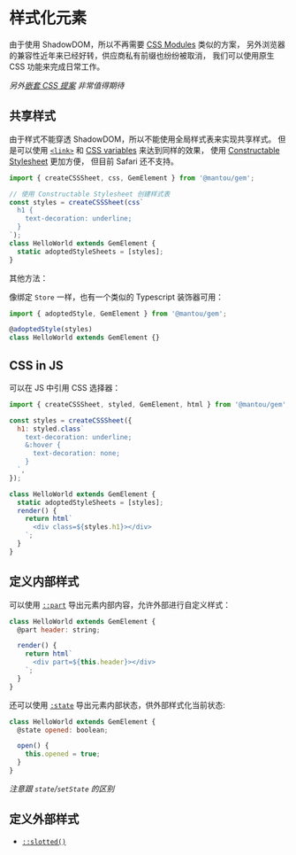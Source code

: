 # 样式化元素

由于使用 ShadowDOM，所以不再需要 [CSS Modules](https://css-tricks.com/css-modules-part-3-react/) 类似的方案，
另外浏览器的兼容性近年来已经好转，供应商私有前缀也纷纷被取消，
我们可以使用原生 CSS 功能来完成日常工作。

_另外[嵌套 CSS 提案](https://drafts.csswg.org/css-nesting-1/) 非常值得期待_

## 共享样式

由于样式不能穿透 ShadowDOM，所以不能使用全局样式表来实现共享样式。
但是可以使用 [`<link>`](https://developer.mozilla.org/en-US/docs/Web/HTML/Element/link) 和
[CSS variables](https://developer.mozilla.org/en-US/docs/Web/CSS/--*) 来达到同样的效果，
使用 [Constructable Stylesheet](https://wicg.github.io/construct-stylesheets/) 更加方便，
但目前 Safari 还不支持。

```js
import { createCSSSheet, css, GemElement } from '@mantou/gem';

// 使用 Constructable Stylesheet 创建样式表
const styles = createCSSSheet(css`
  h1 {
    text-decoration: underline;
  }
`);
class HelloWorld extends GemElement {
  static adoptedStyleSheets = [styles];
}
```

其他方法：

像绑定 `Store` 一样，也有一个类似的 Typescript 装饰器可用：

```ts
import { adoptedStyle, GemElement } from '@mantou/gem';

@adoptedStyle(styles)
class HelloWorld extends GemElement {}
```

## CSS in JS

可以在 JS 中引用 CSS 选择器：

```js
import { createCSSSheet, styled, GemElement, html } from '@mantou/gem';

const styles = createCSSSheet({
  h1: styled.class`
    text-decoration: underline;
    &:hover {
      text-decoration: none;
    }
  `,
});

class HelloWorld extends GemElement {
  static adoptedStyleSheets = [styles];
  render() {
    return html`
      <div class=${styles.h1}></div>
    `;
  }
}
```

## 定义内部样式

可以使用 [`::part`](https://drafts.csswg.org/css-shadow-parts-1/#part) 导出元素内部内容，允许外部进行自定义样式：

```js
class HelloWorld extends GemElement {
  @part header: string;

  render() {
    return html`
      <div part=${this.header}></div>
    `;
  }
}
```

还可以使用 [`:state`](https://github.com/w3c/webcomponents/blob/gh-pages/proposals/custom-states-and-state-pseudo-class.md) 导出元素内部状态，供外部样式化当前状态:

```js
class HelloWorld extends GemElement {
  @state opened: boolean;

  open() {
    this.opened = true;
  }
}
```

_注意跟 `state`/`setState` 的区别_

## 定义外部样式

- [`::slotted()`](https://developer.mozilla.org/en-US/docs/Web/CSS/::slotted)
